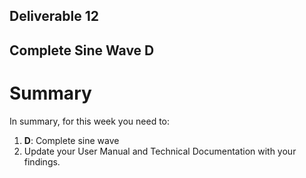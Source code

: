 ## Deliverable 12

## Complete Sine Wave **D**



# Summary

In summary, for this week you need to:

1. **D**: Complete sine wave
2. Update your User Manual and Technical Documentation with your findings.
